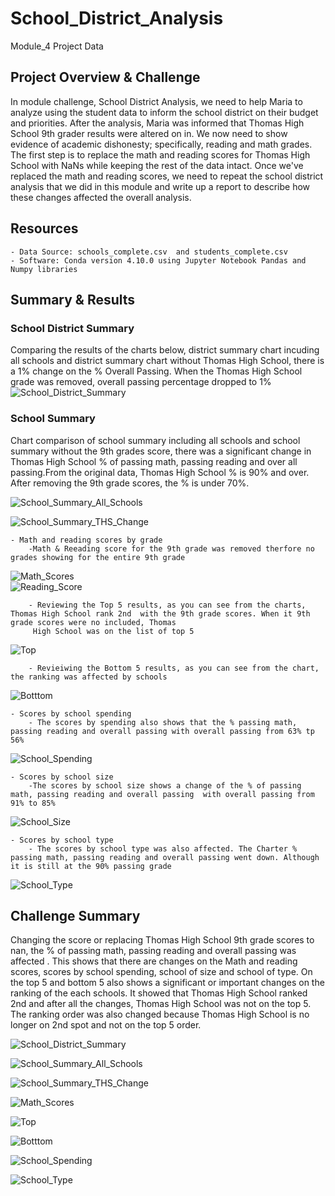 # School_District_Analysis
Module_4 Project Data


## Project Overview & Challenge
In module challenge, School District Analysis, we need to help Maria to analyze using the student data to inform the school district on their budget and priorities.
After the analysis, Maria was informed that Thomas High School 9th grader results were altered on  in. We now need to show evidence of academic dishonesty; specifically, reading and math grades. The first step is to replace the math and reading scores for Thomas High School with NaNs while keeping the rest of the data intact. Once we've replaced the math and reading scores, we need to repeat the school district analysis that we did in this module and write up a report to describe how these changes affected the overall analysis.
 

## Resources
    - Data Source: schools_complete.csv  and students_complete.csv
    - Software: Conda version 4.10.0 using Jupyter Notebook Pandas and Numpy libraries

## Summary & Results

### School District Summary

Comparing the results of the charts below, district summary chart incuding all schools and district summary chart without Thomas High School, there is a 1% change on the % Overall Passing. When the Thomas High School grade was removed, overall passing percentage dropped to 1%
![School_District_Summary](https://user-images.githubusercontent.com/80075982/114335205-243a3880-9b01-11eb-8a29-bf65410287bd.png)


### School Summary

 Chart comparison of school summary including all schools and school summary without the 9th grades score, there was a significant change in Thomas High School % of passing math, passing reading and over all passing.From the original data, Thomas High School % is 90% and over. After removing the 9th grade scores, the % is under 70%.
 
![School_Summary_All_Schools](https://user-images.githubusercontent.com/80075982/114335216-2ac8b000-9b01-11eb-90df-037aceaeaab1.png)

![School_Summary_THS_Change](https://user-images.githubusercontent.com/80075982/114335230-3025fa80-9b01-11eb-96be-275cf137c4f4.png)

    - Math and reading scores by grade
        -Math & Reeading score for the 9th grade was removed therfore no grades showing for the entire 9th grade
![Math_Scores](https://user-images.githubusercontent.com/80075982/114335267-459b2480-9b01-11eb-85b6-29d202eed6a1.png)       
![Reading_Score](https://user-images.githubusercontent.com/80075982/114336224-4fbe2280-9b03-11eb-8c7a-03164c7b7534.png)
        
        - Reviewing the Top 5 results, as you can see from the charts, Thomas High School rank 2nd  with the 9th grade scores. When it 9th grade scores were no included, Thomas 
         High School was on the list of top 5 
         
![Top](https://user-images.githubusercontent.com/80075982/114335275-4a5fd880-9b01-11eb-997c-0208715fe9ea.png)   
         
        - Revieiwing the Bottom 5 results, as you can see from the chart, the ranking was affected by schools
        
![Botttom](https://user-images.githubusercontent.com/80075982/114335284-4e8bf600-9b01-11eb-8134-05a94546ad8f.png)

    - Scores by school spending
        - The scores by spending also shows that the % passing math, passing reading and overall passing with overall passing from 63% tp 56%
        
![School_Spending](https://user-images.githubusercontent.com/80075982/114335294-551a6d80-9b01-11eb-8a8b-3036e0899ceb.png)

    - Scores by school size
        -The scores by school size shows a change of the % of passing math, passing reading and overall passing  with overall passing from 91% to 85%
        
![School_Size](https://user-images.githubusercontent.com/80075982/114335314-5ba8e500-9b01-11eb-951c-f3a7d6b3e6ad.png)

    - Scores by school type
        - The scores by school type was also affected. The Charter % passing math, passing reading and overall passing went down. Although it is still at the 90% passing grade

![School_Type](https://user-images.githubusercontent.com/80075982/114335327-606d9900-9b01-11eb-8666-d41f3eb7f796.png)
   
## Challenge Summary

Changing the score or replacing Thomas High School 9th grade scores to nan, the % of passing math, passing reading and overall passing was affected . This shows that there are changes on the Math and reading scores, scores by school spending, school of size and school of type. On the top 5 and bottom 5 also shows a significant or important changes on the ranking of the each schools. It showed that Thomas High School ranked 2nd and after all the changes, Thomas High School was not on the top 5. The ranking order was also changed because Thomas High School is no longer on 2nd spot and not on the top 5 order.

    
![School_District_Summary](https://user-images.githubusercontent.com/80075982/114335205-243a3880-9b01-11eb-8a29-bf65410287bd.png)

![School_Summary_All_Schools](https://user-images.githubusercontent.com/80075982/114335216-2ac8b000-9b01-11eb-90df-037aceaeaab1.png)

![School_Summary_THS_Change](https://user-images.githubusercontent.com/80075982/114335230-3025fa80-9b01-11eb-96be-275cf137c4f4.png)

![Math_Scores](https://user-images.githubusercontent.com/80075982/114335267-459b2480-9b01-11eb-85b6-29d202eed6a1.png)

![Top](https://user-images.githubusercontent.com/80075982/114335275-4a5fd880-9b01-11eb-997c-0208715fe9ea.png)

![Botttom](https://user-images.githubusercontent.com/80075982/114335284-4e8bf600-9b01-11eb-8134-05a94546ad8f.png)

![School_Spending](https://user-images.githubusercontent.com/80075982/114335294-551a6d80-9b01-11eb-8a8b-3036e0899ceb.png)

![School_Type](https://user-images.githubusercontent.com/80075982/114335327-606d9900-9b01-11eb-8666-d41f3eb7f796.png)







